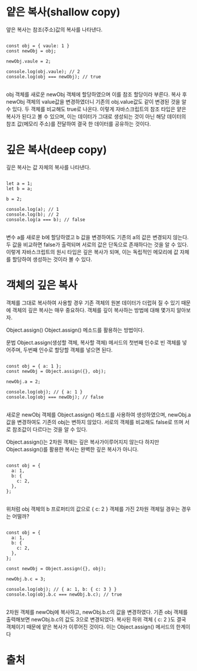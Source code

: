 # 얕은 복사(shallow copy)
얖은 복사는 참조(주소)값의 복사를 나타낸다.
<pre>
<code>
const obj = { vaule: 1 }
const newObj = obj;

newObj.vaule = 2;

console.log(obj.vaule); // 2
console.log(obj === newObj); // true
</code>
</pre>
obj 객체를 새로운 newObj 객체에 할당하였으며 이를 참조 할당이라 부른다. 복사 후 newObj 객체의 value값을 변경하였더니 기존의 obj.value값도 같이 변경된 것을 알 수 있다. 두 객체를 비교해도 true로 나온다. 이렇게 자바스크립트의 참조 타입은 얕은 복사가 된다고 볼 수 있으며, 이는 데이터가 그대로 생성되는 것이 아닌 해당 데이터의 참조 값(메모리 주소)를 전달하여 결국 한 데이터를 공유하는 것이다.

# 깊은 복사(deep copy)
깊은 복사는 값 자체의 복사를 나타낸다.
<pre>
<code>
let a = 1;
let b = a;

b = 2;

console.log(a); // 1
console.log(b); // 2
console.log(a === b); // false
</code>
</pre>
변수 a를 새로운 b에 할당하였고 b 값을 변경하여도 기존의 a의 값은 변경되지 않는다. 두 값을 비교하면 false가 출력되며 서로의 값은 단독으로 존재하다는 것을 알 수 있다. 이렇게 자바스크립트의 원시 타입은 깊은 복사가 되며, 이는 독립적인 메모리에 값 자체를 할당하여 생성하는 것이라 볼 수 있다.

# 객체의 깊은 복사
객체를 그대로 복사하여 사용할 경우 기존 객체의 원본 데이터가 더럽혀 질 수 있기 때문에 객체의 깊은 복사는 매우 중요하다. 객체를 깊이 복사하는 방법에 대해 몇가지 알아보자.

Object.assign()
Object.assign() 메소드를 활용하는 방법이다.

문법
Object.assign(생성할 객체, 복사할 객체) 메서드의 첫번째 인수로 빈 객체를 넣어주며, 두번째 인수로 할당할 객체를 넣으면 된다.
<pre>
<code>
const obj = { a: 1 };
const newObj = Object.assign({}, obj);

newObj.a = 2;

console.log(obj); // { a: 1 }
console.log(obj === newObj); // false
</code>
</pre>
새로운 newObj 객체를 Object.assign() 메소드를 사용하여 생성하였으며, newObj.a 값을 변경하여도 기존의 obj는 변하지 않았다. 서로의 객체를 비교해도 false로 뜨며 서로 참조값이 다르다는 것을 알 수 있다.

Object.assign()는 2차원 객체는 깊은 복사가이루어지지 않는다
하지만 Object.assign()를 활용한 복사는 완벽한 깊은 복사가 아니다.
<pre>
<code>
const obj = {
  a: 1,
  b: {
    c: 2,
  },
};
</code>
</pre>
위처럼 obj 객체의 b 프로퍼티의 값으로 { c: 2 } 객체를 가진 2차원 객체일 경우는 경우는 어떨까?
<pre>
<code>
const obj = {
  a: 1,
  b: {
    c: 2,
  },
};

const newObj = Object.assign({}, obj);

newObj.b.c = 3;

console.log(obj); // { a: 1, b: { c: 3 } }
console.log(obj.b.c === newObj.b.c); // true
</code>
</pre>
2차원 객체를 newObj에 복사하고, newObj.b.c의 값을 변경하였다. 기존 obj 객체를 출력해보면 newObj.b.c의 값도 3으로 변경되었다. 복사된 하위 객체 { c: 2 }도 결국 객체이기 때문에 얕은 복사가 이루어진 것이다. 이는 Object.assign() 메서드의 한계이다

# 출처
[](https://velog.io/@recordboy/JavaScript-%EC%96%95%EC%9D%80-%EB%B3%B5%EC%82%ACShallow-Copy%EC%99%80-%EA%B9%8A%EC%9D%80-%EB%B3%B5%EC%82%ACDeep-Copy)
